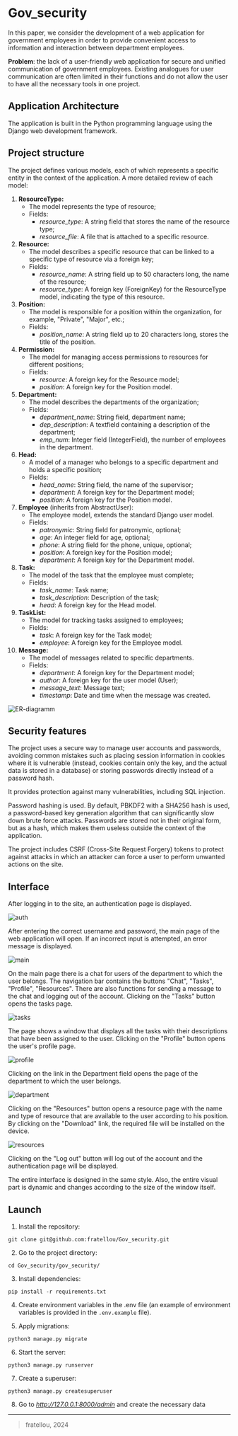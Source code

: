 # Gov_security

In this paper, we consider the development of a web application for government employees in order to provide convenient access to information and interaction between department employees.

**Problem**: the lack of a user-friendly web application for secure and unified communication of government employees. Existing analogues for user communication are often limited in their functions and do not allow the user to have all the necessary tools in one project.

## Application Architecture

The application is built in the Python programming language using the Django web development framework.

## Project structure

The project defines various models, each of which represents a specific entity in the context of the application. A more detailed review of each model:

1. **ResourceType:**
    - The model represents the type of resource;
    - Fields:
        - *resource_type*: A string field that stores the name of the resource type; 
        - *resource_file*: A file that is attached to a specific resource.
2. **Resource:**
    - The model describes a specific resource that can be linked to a specific type of resource via a foreign key;
    - Fields:
        - *resource_name*: A string field up to 50 characters long, the name of the resource; 
        - *resource_type*: A foreign key (ForeignKey) for the ResourceType model, indicating the type of this resource.
3. **Position:**
    - The model is responsible for a position within the organization, for example, "Private", "Major", etc.;
    - Fields:
        - *position_name*: A string field up to 20 characters long, stores the title of the position.
4. **Permission:**
    - The model for managing access permissions to resources for different positions;
    - Fields:
        - *resource*: A foreign key for the Resource model; 
        - *position*: A foreign key for the Position model.
5. **Department:**
    - The model describes the departments of the organization;
    - Fields:
        - *department_name*: String field, department name; 
        - *dep_description*: A textfield containing a description of the department; 
        - *emp_num*: Integer field (IntegerField), the number of employees in the department.
6. **Head:**
    - A model of a manager who belongs to a specific department and holds a specific position;
    - Fields:
        - *head_name*: String field, the name of the supervisor; 
        - *department*: A foreign key for the Department model; 
        - *position*: A foreign key for the Position model.
7. **Employee** (inherits from AbstractUser):
    - The employee model, extends the standard Django user model.
    - Fields:
        - *patronymic*: String field for patronymic, optional; 
        - *age*: An integer field for age, optional; 
        - *phone*: A string field for the phone, unique, optional; 
        - *position*: A foreign key for the Position model; 
        - *department*: A foreign key for the Department model.
8. **Task:**
    - The model of the task that the employee must complete;
    - Fields:
        - *task_name*: Task name; 
        - *task_description*: Description of the task; 
        - *head*: A foreign key for the Head model.
9. **TaskList:**
    - The model for tracking tasks assigned to employees;
    - Fields:
        - *task*: A foreign key for the Task model; 
        - *employee*: A foreign key for the Employee model.
10. **Message:**
    - The model of messages related to specific departments.
    - Fields:
        - *department*: A foreign key for the Department model; 
        - *author*: A foreign key for the user model (User); 
        - *message_text*: Message text; 
        - *timestamp*: Date and time when the message was created.

![ER-diagramm](./gov_security/gov_security/media/ER-diagramm.png)

## Security features

The project uses a secure way to manage user accounts and passwords, avoiding common mistakes such as placing session information in cookies where it is vulnerable (instead, cookies contain only the key, and the actual data is stored in a database) or storing passwords directly instead of a password hash.

It provides protection against many vulnerabilities, including SQL injection. 

Password hashing is used. By default, PBKDF2 with a SHA256 hash is used, a password-based key generation algorithm that can significantly slow down brute force attacks. Passwords are stored not in their original form, but as a hash, which makes them useless outside the context of the application.

The project includes CSRF (Cross-Site Request Forgery) tokens to protect against attacks in which an attacker can force a user to perform unwanted actions on the site.

## Interface

After logging in to the site, an authentication page is displayed.

![auth](./gov_security/gov_security/media/auth.png)

After entering the correct username and password, the main page of the web application will open. If an incorrect input is attempted, an error message is displayed.

![main](./gov_security/gov_security/media/main.png)

On the main page there is a chat for users of the department to which the user belongs. The navigation bar contains the buttons "Chat", "Tasks", "Profile", "Resources". There are also functions for sending a message to the chat and logging out of the account. Clicking on the "Tasks" button opens the tasks page.

![tasks](./gov_security/gov_security/media/tasks.png)

The page shows a window that displays all the tasks with their descriptions that have been assigned to the user. Clicking on the "Profile" button opens the user's profile page.

![profile](./gov_security/gov_security/media/profile.png)

Clicking on the link in the Department field opens the page of the department to which the user belongs.

![department](./gov_security/gov_security/media/department.png)

Clicking on the "Resources" button opens a resource page with the name and type of resource that are available to the user according to his position. By clicking on the "Download" link, the required file will be installed on the device.

![resources](./gov_security/gov_security/media/resources.png)

Clicking on the "Log out" button will log out of the account and the authentication page will be displayed. 

The entire interface is designed in the same style. Also, the entire visual part is dynamic and changes according to the size of the window itself.

## Launch

1. Install the repository:

```
git clone git@github.com:fratellou/Gov_security.git
```

2. Go to the project directory:

```
cd Gov_security/gov_security/
```

3. Install dependencies:

```
pip install -r requirements.txt
```

4. Create environment variables in the .env file (an example of environment variables is provided in the `.env.example` file).

5. Apply migrations:
```
python3 manage.py migrate
```

6. Start the server:

```
python3 manage.py runserver
```

7. Create a superuser:

```
python3 manage.py createsuperuser
```
8. Go to *http://127.0.0.1:8000/admin* and create the necessary data

---
> fratellou, 2024
